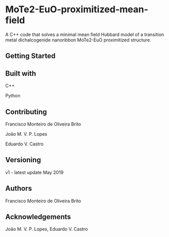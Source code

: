 # MoTe2-EuO-proximitized-mean-field

A C++ code that solves a minimal mean field Hubbard model of a transition metal dichalcogenide nanoribbon MoTe2-EuO proximitized structure.

## Getting Started

## Built with

C++

Python

## Contributing

Francisco Monteiro de Oliveira Brito

João M. V. P. Lopes

Eduardo V. Castro

## Versioning

v1 - latest update May 2019

## Authors

Francisco Monteiro de Oliveira Brito

## Acknowledgements

João M. V. P. Lopes, Eduardo V. Castro

